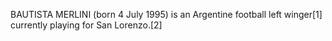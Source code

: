 BAUTISTA MERLINI (born 4 July 1995) is an Argentine football left winger[1] currently playing for San Lorenzo.[2]
